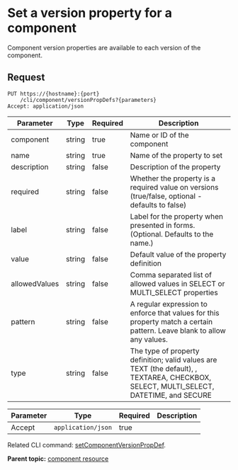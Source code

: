 # Set a version property for a component

Component version properties are available to each version of the component.

## Request

```
PUT https://{hostname}:{port}
    /cli/component/versionPropDefs?{parameters}
Accept: application/json

```

|Parameter|Type|Required|Description|
|---------|----|--------|-----------|
|component|string|true|Name or ID of the component|
|name|string|true|Name of the property to set|
|description|string|false|Description of the property|
|required|string|false|Whether the property is a required value on versions \(true/false, optional - defaults to false\)|
|label|string|false|Label for the property when presented in forms. \(Optional. Defaults to the name.\)|
|value|string|false|Default value of the property definition|
|allowedValues|string|false|Comma separated list of allowed values in SELECT or MULTI\_SELECT properties|
|pattern|string|false|A regular expression to enforce that values for this property match a certain pattern. Leave blank to allow any values.|
|type|string|false|The type of property definition; valid values are TEXT \(the default\), , TEXTAREA, CHECKBOX, SELECT, MULTI\_SELECT, DATETIME, and SECURE|

|Parameter|Type|Required|Description|
|---------|----|--------|-----------|
|Accept|`application/json`|true| |

Related CLI command: [setComponentVersionPropDef](udclient_setcomponentversionpropdef.md).

**Parent topic:** [component resource](../../com.ibm.udeploy.api.doc/topics/rest_cli_component.md)

